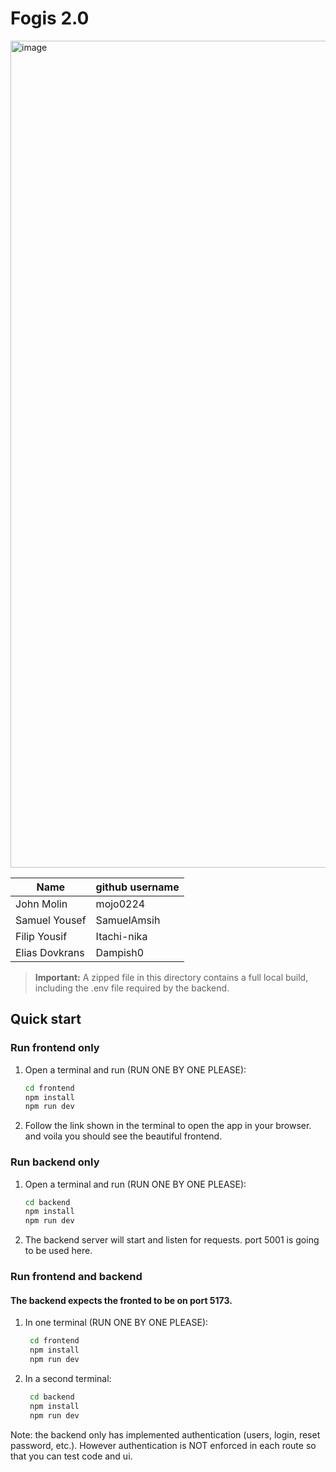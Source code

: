 # Fogis 2.0

<img width="3439" height="1323" alt="image" src="https://github.com/user-attachments/assets/745c1bd2-afd4-412c-9117-0991dc6c2797" />


| Name | github username |
|----------|----------|
| John Molin    | mojo0224   |
| Samuel Yousef    | SamuelAmsih   |
| Filip Yousif   | Itachi-nika   |
| Elias Dovkrans    | Dampish0  |


> **Important:** A zipped file in this directory contains a full local build, including the .env file required by the backend.

## Quick start

### Run frontend only
1. Open a terminal and run (RUN ONE BY ONE PLEASE):
   ```bash
   cd frontend
   npm install
   npm run dev
   ```
2. Follow the link shown in the terminal to open the app in your browser. and voila you should see the beautiful frontend.

### Run backend only
1. Open a terminal and run (RUN ONE BY ONE PLEASE):
    ```bash
    cd backend
    npm install
    npm run dev
    ```
2. The backend server will start and listen for requests. port 5001 is going to be used here.

### Run frontend and backend
#### The backend expects the fronted to be on port 5173.
1. In one terminal (RUN ONE BY ONE PLEASE):
   ```bash
    cd frontend
    npm install
    npm run dev
   ```
2. In a second terminal:
   ```bash
    cd backend
    npm install
    npm run dev
   ```
   
Note: the backend only has implemented authentication (users, login, reset password, etc.).
However authentication is NOT enforced in each route so that you can test code and ui.
